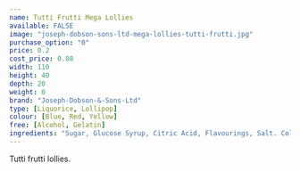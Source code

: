```yaml
---
name: Tutti Frutti Mega Lollies
available: FALSE
image: "joseph-dobson-sons-ltd-mega-lollies-tutti-frutti.jpg"
purchase_option: "0"
price: 0.2
cost_price: 0.08
width: 110
height: 40
depth: 20
weight: 0
brand: "Joseph-Dobson-&-Sons-Ltd"
type: [Liquorice, Lollipop]
colour: [Blue, Red, Yellow]
free: [Alcohol, Gelatin]
ingredients: "Sugar, Glucose Syrup, Citric Acid, Flavourings, Salt. Colours: E100, E141, E153, E160A, E163"
---
```

Tutti frutti lollies.